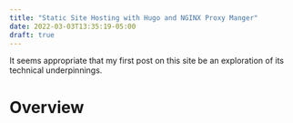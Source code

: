```yaml
---
title: "Static Site Hosting with Hugo and NGINX Proxy Manger"
date: 2022-03-03T13:35:19-05:00
draft: true
---
```

It seems appropriate that my first post on this site be an exploration of its technical underpinnings.

# Overview
